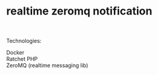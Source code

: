 # realtime zeromq notification<br><br>

Technologies:<br>

Docker<br>
Ratchet PHP <br>
ZeroMQ (realtime messaging lib)


